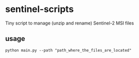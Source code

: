# sentinel-scripts
Tiny script to manage (unzip and rename) Sentinel-2 MSI files

## usage

    python main.py --path "path_where_the_files_are_located"
